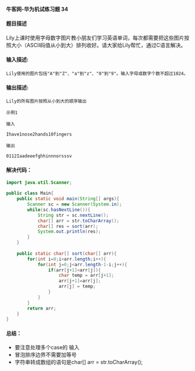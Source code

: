 #### 牛客网-华为机试练习题 34

#### 题目描述

Lily上课时使用字母数字图片教小朋友们学习英语单词，每次都需要把这些图片按照大小（ASCII码值从小到大）排列收好。请大家给Lily帮忙，通过C语言解决。


#### 输入描述:

```
Lily使用的图片包括"A"到"Z"、"a"到"z"、"0"到"9"。输入字母或数字个数不超过1024。
```

#### 输出描述:

```
Lily的所有图片按照从小到大的顺序输出

示例1

输入

Ihave1nose2hands10fingers

输出

0112Iaadeeefghhinnnorsssv
```

#### 解决代码：

```java
import java.util.Scanner;

public class Main{
    public static void main(String[] args){
        Scanner sc = new Scanner(System.in);
        while(sc.hasNextLine()){
            String str = sc.nextLine();
            char[] arr = str.toCharArray();
            char[] res = sort(arr);
            System.out.println(res);
        }
    }
    
    public static char[] sort(char[] arr){
        for(int i=0;i<arr.length;i++){
            for(int j=0;j<arr.length-1-i;j++){
                if(arr[j+1]<arr[j]){
                    char temp = arr[j+1];
                    arr[j+1]=arr[j];
                    arr[j] = temp;
                }
            }
        }
        return arr;
    }
}
```

#### 总结：

* 要注意处理多个case的 输入
* 冒泡排序边界不需要加等号
* 字符串转成数组的语句是char[] arr = str.toCharArray();
